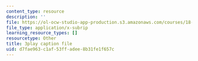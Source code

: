 ```yaml
---
content_type: resource
description: ''
file: https://ol-ocw-studio-app-production.s3.amazonaws.com/courses/18-086-mathematical-methods-for-engineers-ii-spring-2006/d7fae963c1af53ffadee8b31fe1f657c_FrrTXj13DNk.vtt
file_type: application/x-subrip
learning_resource_types: []
resourcetype: Other
title: 3play caption file
uid: d7fae963-c1af-53ff-adee-8b31fe1f657c
---
```

